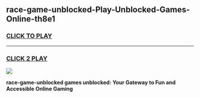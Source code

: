 
## race-game-unblocked-Play-Unblocked-Games-Online-th8e1
<h3>
<a href="https://premium76.site?title=race-game-unblocked&ref=25A">CLICK TO PLAY</a></h3>
<hr>

<h3>
<a href="https://premium76.site?title=race-game-unblocked&ref=25A">CLICK 2 PLAY</a>
  
</h3>

<a href="https://premium76.site?title=race-game-unblocked&ref=25A"><img src="https://clearcache.store/games.png"></a>


**race-game-unblocked games unblocked: Your Gateway to Fun and Accessible Online Gaming**

